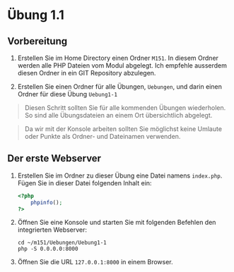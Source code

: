 # Übung 1.1 #

## Vorbereitung ##

1. Erstellen Sie im Home Directory einen Ordner `M151`.
In diesem Ordner werden alle PHP Dateien vom Modul abgelegt. Ich empfehle ausserdem diesen Ordner in ein GIT Repository abzulegen.

1. Erstellen Sie einen Ordner für alle Übungen, `Uebungen`, und darin einen Ordner für diese Übung `Uebung1-1`

> Diesen Schritt sollten Sie für alle kommenden Übungen wiederholen. So sind alle Übungsdateien an einem Ort übersichtlich abgelegt.

> Da wir mit der Konsole arbeiten sollten Sie möglichst keine Umlaute oder Punkte als Ordner- und Dateinamen verwenden.

## Der erste Webserver ##

1. Erstellen Sie im Ordner zu dieser Übung eine Datei namens `index.php`. Fügen Sie in dieser Datei folgenden Inhalt ein:
        
    ```php
    <?php
        phpinfo();
    ?>
    ```

1. Öffnen Sie eine Konsole und starten Sie mit folgenden Befehlen den integrierten Webserver:

    ```shell script
    cd ~/m151/Uebungen/Uebung1-1
    php -S 0.0.0.0:8000
    ```

1. Öffnen Sie die URL `127.0.0.1:8000` in einem Browser.
